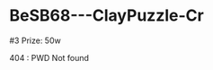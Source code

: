 # BeSB68---ClayPuzzle-Cr

#3
Prize: 50w

404 : PWD Not found 


~~~~~~~~~ Prr34 &&&& 24r3a ~~~~~~~~~
